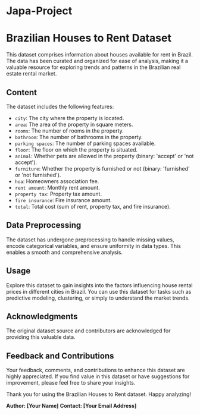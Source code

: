 # Japa-Project

# Brazilian Houses to Rent Dataset

This dataset comprises information about houses available for rent in Brazil. The data has been curated and organized for ease of analysis, making it a valuable resource for exploring trends and patterns in the Brazilian real estate rental market.

## Content

The dataset includes the following features:

- `city`: The city where the property is located.
- `area`: The area of the property in square meters.
- `rooms`: The number of rooms in the property.
- `bathroom`: The number of bathrooms in the property.
- `parking spaces`: The number of parking spaces available.
- `floor`: The floor on which the property is situated.
- `animal`: Whether pets are allowed in the property (binary: 'accept' or 'not accept').
- `furniture`: Whether the property is furnished or not (binary: 'furnished' or 'not furnished').
- `hoa`: Homeowners association fee.
- `rent amount`: Monthly rent amount.
- `property tax`: Property tax amount.
- `fire insurance`: Fire insurance amount.
- `total`: Total cost (sum of rent, property tax, and fire insurance).

## Data Preprocessing

The dataset has undergone preprocessing to handle missing values, encode categorical variables, and ensure uniformity in data types. This enables a smooth and comprehensive analysis.

## Usage

Explore this dataset to gain insights into the factors influencing house rental prices in different cities in Brazil. You can use this dataset for tasks such as predictive modeling, clustering, or simply to understand the market trends.

## Acknowledgments

The original dataset source and contributors are acknowledged for providing this valuable data.

## Feedback and Contributions

Your feedback, comments, and contributions to enhance this dataset are highly appreciated. If you find value in this dataset or have suggestions for improvement, please feel free to share your insights.

Thank you for using the Brazilian Houses to Rent dataset. Happy analyzing!

**Author: [Your Name]**
**Contact: [Your Email Address]**
